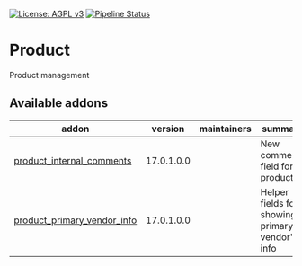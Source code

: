 [![License: AGPL v3](https://img.shields.io/badge/License-AGPL%20v3-blue.svg)](https://www.gnu.org/licenses/agpl-3.0)
[![Pipeline Status](https://gitlab.com/tawasta/odoo/product/badges/14.0-dev/pipeline.svg)](https://gitlab.com/tawasta/odoo/product/-/pipelines/)

Product
=======
Product management

[//]: # (addons)

Available addons
----------------
addon | version | maintainers | summary
--- | --- | --- | ---
[product_internal_comments](product_internal_comments/) | 17.0.1.0.0 |  | New comments field for product
[product_primary_vendor_info](product_primary_vendor_info/) | 17.0.1.0.0 |  | Helper fields for showing primary vendor's info

[//]: # (end addons)
